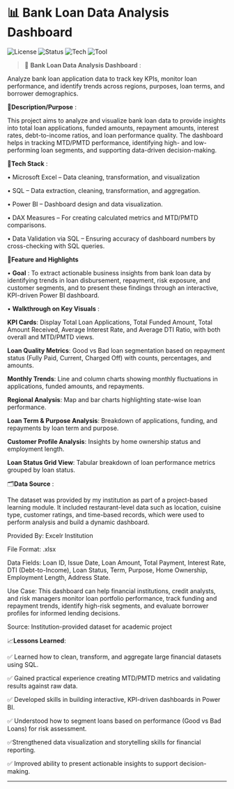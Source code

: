 # 📊 Bank Loan Data Analysis Dashboard

![License](https://img.shields.io/badge/license-MIT-blue.svg)
![Status](https://img.shields.io/badge/project-live-brightgreen)
![Tech](https://img.shields.io/badge/built%20with-SQL%20%26%20Power%20BI-yellow)
![Tool](https://img.shields.io/badge/validated%20with-SQL-brightgreen)


> 🚀 **Bank Loan Data Analysis Dashboard** :

Analyze bank loan application data to track key KPIs, monitor loan performance, and identify trends across regions, purposes, loan terms, and borrower demographics.

📝**Description/Purpose** :

This project aims to analyze and visualize bank loan data to provide insights into total loan applications, funded amounts, repayment amounts, interest rates, debt-to-income ratios, and loan performance quality. The dashboard helps in tracking MTD/PMTD performance, identifying high- and low-performing loan segments, and supporting data-driven decision-making.

🧰**Tech Stack** :

• Microsoft Excel – Data cleaning, transformation, and visualization

• SQL – Data extraction, cleaning, transformation, and aggregation.

• Power BI – Dashboard design and data visualization.
 
• DAX Measures – For creating calculated metrics and MTD/PMTD comparisons.

• Data Validation via SQL – Ensuring accuracy of dashboard numbers by cross-checking with SQL queries.

📌**Feature and Highlights**

• **Goal** :
To extract actionable business insights from bank loan data by identifying trends in loan disbursement, repayment, risk exposure, and customer segments, and to present these findings through an interactive, KPI-driven Power BI dashboard. 

• **Walkthrough on Key Visuals** :

**KPI Cards**: Display Total Loan Applications, Total Funded Amount, Total Amount Received, Average Interest Rate, and Average DTI Ratio, with both overall and MTD/PMTD views.

**Loan Quality Metrics**: Good vs Bad loan segmentation based on repayment status (Fully Paid, Current, Charged Off) with counts, percentages, and amounts.

**Monthly Trends**: Line and column charts showing monthly fluctuations in applications, funded amounts, and repayments.

**Regional Analysis**: Map and bar charts highlighting state-wise loan performance.

**Loan Term & Purpose Analysis**: Breakdown of applications, funding, and repayments by loan term and purpose.

**Customer Profile Analysis**: Insights by home ownership status and employment length.

**Loan Status Grid View**: Tabular breakdown of loan performance metrics grouped by loan status.

🗂️**Data Source** :

The dataset was provided by my institution as part of a project-based learning module. It included restaurant-level data such as location, cuisine type, customer ratings, and time-based records, which were used to perform analysis and build a dynamic dashboard.

Provided By: Excelr Institution

File Format: .xlsx

Data Fields: Loan ID, Issue Date, Loan Amount, Total Payment, Interest Rate, DTI (Debt-to-Income), Loan Status, Term, Purpose, Home Ownership, Employment Length, Address State.

Use Case: This dashboard can help financial institutions, credit analysts, and risk managers monitor loan portfolio performance, track funding and repayment trends, identify high-risk segments, and evaluate borrower profiles for informed lending decisions.

Source: Institution-provided dataset for academic project

📈**Lessons Learned**: 

✅ Learned how to clean, transform, and aggregate large financial datasets using SQL.

✅ Gained practical experience creating MTD/PMTD metrics and validating results against raw data.

✅ Developed skills in building interactive, KPI-driven dashboards in Power BI.

✅ Understood how to segment loans based on performance (Good vs Bad Loans) for risk assessment.

✅Strengthened data visualization and storytelling skills for financial reporting.

✅ Improved ability to present actionable insights to support decision-making.


---
